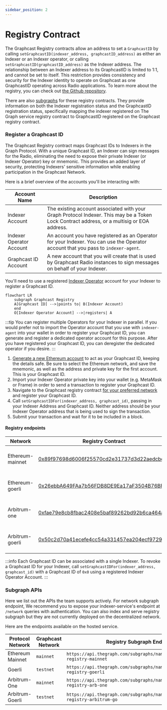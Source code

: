 ```yaml
---
sidebar_position: 2
---
```


# Registry Contract

The Graphcast Registry contracts allow an address to set a `GraphcastID` by calling `setGraphcastID(indexer_address, graphcastID_address)` as either an Indexer or an Indexer operator, or calling `setGraphcastID(graphcastID_address)` as the Indexer address. The relationship between an Indexer address to its GraphcastID is limited to 1:1, and cannot be set to itself. This restriction provides consistency and security for the Indexer identity to operate on Graphcast as one GraphcastID operating across Radio applications. To learn more about the registry, you can check out [the Github repository](https://github.com/graphops/graphcast-registry).

There are also [subgraphs](https://github.com/graphops/graphcast-registry-subgraph) for these registry contracts. They provide information on both the Indexer registration status and the GraphcastID registration status, specifically mapping the indexer registered on The Graph service registry contract to GraphcastID registered on the Graphcast registry contract.

### Register a Graphcast ID

The Graphcast Registry contract maps Graphcast IDs to Indexers in the Graph Protocol. With a unique Graphcast ID, an Indexer can sign messages for the Radio, eliminating the need to expose their private Indexer (or Indexer Operator) key or mnemonic. This provides an added layer of security, protecting Indexers' sensitive information while enabling participation in the Graphcast Network.

Here is a brief overview of the accounts you'll be interacting with:

| Account Name             | Description                                                                                                                                |
| ------------------------ | ------------------------------------------------------------------------------------------------------------------------------------------ |
| Indexer Account          | The existing account associated with your Graph Protocol Indexer. This may be a Token Lock Contract address, or a multisig or EOA address. |
| Indexer Operator Account | An account you have registered as an Operator for your Indexer. You can use the Operator account that you pass to `indexer-agent`.         |
| Graphcast ID Account     | A new account that you will create that is used by Graphcast Radio instances to sign messages on behalf of your Indexer.                   |

You'll need to use a registered [Indexer Operator](https://thegraph.com/docs/en/network/indexing/#stake-in-the-protocol) account for your Indexer to register a Graphcast ID.

```mermaid
flowchart LR
    subgraph Graphcast Registry
    A[Graphcast ID] -->|points to| B(Indexer Account)
    end
    O[Indexer Operator Account] -->|registers| A
```

:::tip
You can register multiple Operators for your Indexer in parallel. If you would prefer not to import the Operator account that you use with `indexer-agent` into your wallet in order to register your Graphcast ID, you can generate and register a dedicated operator account for this purpose. After you have registered your Graphcast ID, you can deregister the dedicated operator if you desire.
:::

1. [Generate a new Ethereum account](https://iancoleman.io/bip39/) to act as your Graphcast ID, keeping the details safe. Be sure to select the Ethereum network, and save the mnemonic, as well as the address and private key for the first account. This is your Graphcast ID.
2. Import your Indexer Operator private key into your wallet (e.g. MetaMask or Frame) in order to send a transaction to register your Graphcast ID.
3. Navigate to the Graphcast registry contract [for your preferred network](#registry-contracts) and register your Graphcast ID.
4. Call `setGraphcastIDFor(indexer_address, graphcast_id)`, passing in your Indexer Address and Graphcast ID. Neither address should be your Indexer Operator address that is being used to sign the transaction.
5. Submit your transaction and wait for it to be included in a block.

#### Registry endpoints

| Network          | Registry Contract                                                                                                                               | Subgraph API                                                                                                                                                     |
| ---------------- | ----------------------------------------------------------------------------------------------------------------------------------------------- | ---------------------------------------------------------------------------------------------------------------------------------------------------------------- |
| Ethereum-mainnet | [0x89f97698d6006f25570cd2e31737d3d22aedcbcf](https://etherscan.io/address/0x89f97698d6006f25570cd2e31737d3d22aedcbcf#writeProxyContract)        | [https://api.thegraph.com/subgraphs/name/hopeyen/graphcast-registry-mainnet](https://api.thegraph.com/subgraphs/name/hopeyen/graphcast-registry-mainnet)         |
| Ethereum-goerli  | [0x26ebbA649FAa7b56FDB8DE9Ea17aF3504B76BFA0](https://goerli.etherscan.io/address/0x26ebbA649FAa7b56FDB8DE9Ea17aF3504B76BFA0#writeProxyContract) | [https://api.thegraph.com/subgraphs/name/hopeyen/graphcast-registry-goerli](https://api.thegraph.com/subgraphs/name/hopeyen/graphcast-registry-goerli)           |
| Arbitrum-one     | [0xfae79e8cb8fbac2408e5baf89262bd92b6ca464a](https://arbiscan.io/address/0xfae79e8cb8fbac2408e5baf89262bd92b6ca464a#writeProxyContract)         | [https://api.thegraph.com/subgraphs/name/hopeyen/graphcast-registry-arb-one](https://api.thegraph.com/subgraphs/name/hopeyen/graphcast-registry-arb-one)         |
| Arbitrum-goerli  | [0x50c2d70a41ecefe4cc54a331457ea204ecf97292](https://goerli.arbiscan.io/address/0x50c2d70a41ecefe4cc54a331457ea204ecf97292#writeProxyContract)  | [https://api.thegraph.com/subgraphs/name/hopeyen/graphcast-registry-arbitrum-go](https://api.thegraph.com/subgraphs/name/hopeyen/graphcast-registry-arbitrum-go) |

:::info
Each Graphcast ID can be associated with a single Indexer. To revoke a Graphcast ID for your Indexer, call `setGraphcastIDFor(indexer_address, graphcast_id)` with a Graphcast ID of `0x0` using a registered Indexer Operator Account.
:::

### Subgraph APIs

Here we list out the APIs the team supports actively. For network subgraph endpoint, We recommend you to expose your indexer-service's endpoint at `/network` queries with authentication. You can also index and serve registry subgraph but they are not currently deployed on the decentralized network.

Here are the endpoints available on the hosted service.

| Protocol Network | Graphcast Network | Registry Subgraph Endpoint                                                       | Network Subgraph Endpoint                                                             |
| ---------------- | ----------------- | -------------------------------------------------------------------------------- | ------------------------------------------------------------------------------------- |
| Ethereum Mainnet | `mainnet`         | `https://api.thegraph.com/subgraphs/name/hopeyen/graphcast-registry-mainnet`     | `https://api.thegraph.com/subgraphs/name/graphprotocol/graph-network-mainnet`         |
| Goerli           | `testnet`         | `https://api.thegraph.com/subgraphs/name/hopeyen/graphcast-registry-goerli`      | `https://api.thegraph.com/subgraphs/name/graphprotocol/graph-network-goerli`  |
| Arbitrum-One     | `mainnet`         | `https://api.thegraph.com/subgraphs/name/hopeyen/graphcast-registry-arb-one`     | `https://api.thegraph.com/subgraphs/name/graphprotocol/graph-network-arbitrum`        |
| Arbitrum-Goerli  | `testnet`         | `https://api.thegraph.com/subgraphs/name/hopeyen/graphcast-registry-arbitrum-go` | `https://api.thegraph.com/subgraphs/name/graphprotocol/graph-network-arbitrum-goerli` |
